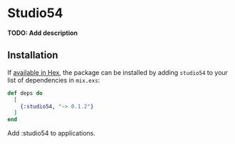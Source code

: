 # Studio54

**TODO: Add description**

## Installation

If [available in Hex](https://hex.pm/docs/publish), the package can be installed
by adding `studio54` to your list of dependencies in `mix.exs`:

```elixir
def deps do
  [
    {:studio54, "~> 0.1.2"}
  ]
end
```
Add :studio54 to applications.

